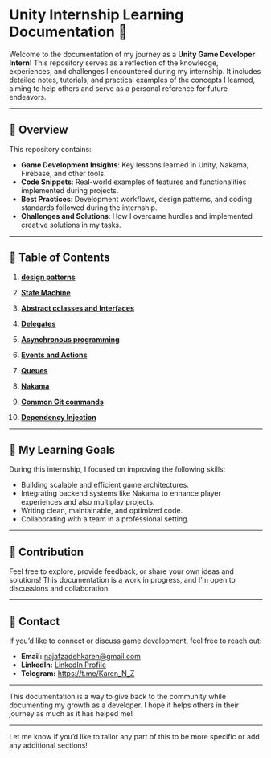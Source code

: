 
# Unity Internship Learning Documentation 📘

Welcome to the documentation of my journey as a **Unity Game Developer Intern**! This repository serves as a reflection of the knowledge, experiences, and challenges I encountered during my internship. It includes detailed notes, tutorials, and practical examples of the concepts I learned, aiming to help others and serve as a personal reference for future endeavors.

---

## 📝 Overview

This repository contains:

- **Game Development Insights**: Key lessons learned in Unity, Nakama, Firebase, and other tools.
- **Code Snippets**: Real-world examples of features and functionalities implemented during projects.
- **Best Practices**: Development workflows, design patterns, and coding standards followed during the internship.
- **Challenges and Solutions**: How I overcame hurdles and implemented creative solutions in my tasks.

---

## 📂 Table of Contents

1. **[design patterns](https://github.com/Karen-Najafzadeh/Unity-Internship-Learning-Documentation/tree/main/Design-Patterns)**  

2. **[State Machine](https://github.com/Karen-Najafzadeh/Unity-Internship-Learning-Documentation/tree/main/State%20Machine)**

3. **[Abstract cclasses and Interfaces](https://github.com/Karen-Najafzadeh/Unity-Internship-Learning-Documentation/tree/main/Interfaces%20and%20abstract%20classes)**


4. **[Delegates](https://github.com/Karen-Najafzadeh/Unity-Internship-Learning-Documentation/tree/main/Delegates)**   

5. **[Asynchronous programming](https://github.com/Karen-Najafzadeh/Unity-Internship-Learning-Documentation/tree/main/Asynchronous%20programming)**

6. **[Events and Actions](https://github.com/Karen-Najafzadeh/Unity-Internship-Learning-Documentation/tree/main/Events)**

7. **[Queues](https://github.com/Karen-Najafzadeh/Unity-Internship-Learning-Documentation/tree/main/Queues)**

8. **[Nakama](https://github.com/Karen-Najafzadeh/Unity-Internship-Learning-Documentation/tree/main/Nakama)**   

9. **[Common Git commands](https://github.com/Karen-Najafzadeh/Unity-Internship-Learning-Documentation/tree/main/Common%20Git%20Commands)**

10. **[Dependency Injection](https://github.com/Karen-Najafzadeh/Unity-Internship-Learning-Documentation/tree/main/Dependency%20Injection)**



---

## 🚀 My Learning Goals

During this internship, I focused on improving the following skills:

- Building scalable and efficient game architectures.
- Integrating backend systems like Nakama to enhance player experiences and also multiplay projects.
- Writing clean, maintainable, and optimized code.
- Collaborating with a team in a professional setting.

---

## 🤝 Contribution

Feel free to explore, provide feedback, or share your own ideas and solutions! This documentation is a work in progress, and I’m open to discussions and collaboration.

---

## 📧 Contact

If you’d like to connect or discuss game development, feel free to reach out:

- **Email:** [najafzadehkaren@gmail.com](najafzadehkaren@gmail.com)  
- **LinkedIn:** [LinkedIn Profile](www.linkedin.com/in/karen-najafzadeh-13b349200) 
- **Telegram:** https://t.me/Karen_N_Z
---

This documentation is a way to give back to the community while documenting my growth as a developer. I hope it helps others in their journey as much as it has helped me!

---

Let me know if you’d like to tailor any part of this to be more specific or add any additional sections!
